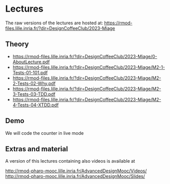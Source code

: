 # Lectures

The raw versions of the lectures are hosted at:  https://rmod-files.lille.inria.fr/?dir=DesignCoffeeClub/2023-Miage

## Theory
- https://rmod-files.lille.inria.fr/?dir=DesignCoffeeClub/2023-Miage/0-AboutLecture.pdf
- https://rmod-files.lille.inria.fr/?dir=DesignCoffeeClub/2023-Miage/M2-1-Tests-01-101.pdf
- https://rmod-files.lille.inria.fr/?dir=DesignCoffeeClub/2023-Miage/M2-2-Tests-02-Why.pdf
- https://rmod-files.lille.inria.fr/?dir=DesignCoffeeClub/2023-Miage/M2-3-Tests-03-TDD.pdf
- https://rmod-files.lille.inria.fr/?dir=DesignCoffeeClub/2023-Miage/M2-4-Tests-04-XTDD.pdf

## Demo

We will code the counter in live mode

## Extras and material

A version of this lectures containing also videos is available at 

http://rmod-pharo-mooc.lille.inria.fr/AdvancedDesignMooc/Videos/
http://rmod-pharo-mooc.lille.inria.fr/AdvancedDesignMooc/Slides/
